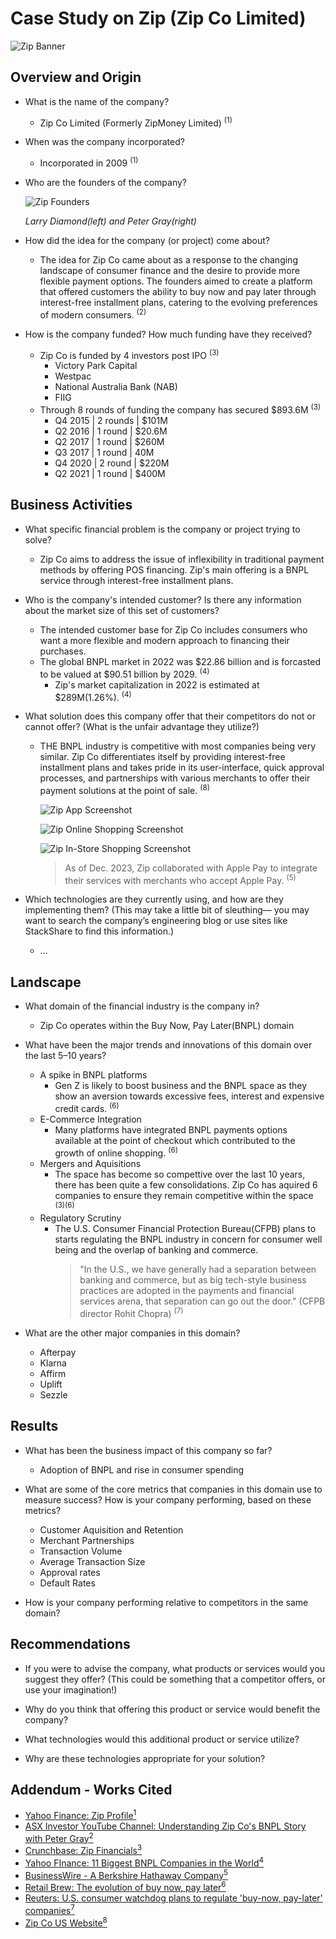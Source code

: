 # Case Study on Zip (Zip Co Limited) 
![Zip Banner](https://i.imgur.com/t7HUsW5.png)
## Overview and Origin

* What is the name of the company?
	- Zip Co Limited (Formerly ZipMoney Limited) <sup>(1)</sup>

* When was the company incorporated?
	- Incorporated in 2009 <sup>(1)</sup>

* Who are the founders of the company?
	
    ![Zip Founders](https://i.imgur.com/1TkQIE5.jpg)
    
    *Larry Diamond(left) and Peter Gray(right)*


* How did the idea for the company (or project) come about?
	- The idea for Zip Co came about as a response to the changing landscape of consumer finance and the desire to provide more flexible payment options. The founders aimed to create a platform that offered customers the ability to buy now and pay later through interest-free installment plans, catering to the evolving preferences of modern consumers. <sup>(2)</sup>

* How is the company funded? How much funding have they received?
	- Zip Co is funded by 4 investors post IPO <sup>(3)</sup>
        - Victory Park Capital
        - Westpac
        - National Australia Bank (NAB)
        - FIIG
    - Through 8 rounds of funding the company has secured $893.6M <sup>(3)</sup>
        - Q4 2015 | 2 rounds | $101M
        - Q2 2016 | 1 round | $20.6M
        - Q2 2017 | 1 round | $260M  
        - Q3 2017 | 1 round | 40M 
        - Q4 2020 | 2 round | $220M 
        - Q2 2021 | 1 round | $400M

## Business Activities

* What specific financial problem is the company or project trying to solve?
	- Zip Co aims to address the issue of inflexibility in traditional payment methods by offering POS financing. Zip's main offering is a BNPL service through interest-free installment plans. 

* Who is the company's intended customer?  Is there any information about the market size of this set of customers?
	- The intended customer base for Zip Co includes consumers who want a more flexible and modern approach to financing their purchases.  
    - The global BNPL market in 2022 was $22.86 billion and is forcasted to be valued at $90.51 billion by 2029. <sup>(4)</sup>
        - Zip's market capitalization in 2022 is estimated at $289M(1.26%). <sup>(4)</sup> 

* What solution does this company offer that their competitors do not or cannot offer? (What is the unfair advantage they utilize?)
	- THE BNPL industry is competitive with most companies being very similar. Zip Co differentiates itself by providing interest-free installment plans and takes pride in its user-interface, quick approval processes, and partnerships with various merchants to offer their payment solutions at the point of sale. <sup>(8)</sup>
        
        ![Zip App Screenshot](https://i.imgur.com/tiZfHoO.png)

		![Zip Online Shopping Screenshot](https://i.imgur.com/W2jmO7C.png)

		![Zip In-Store Shopping Screenshot](https://i.imgur.com/hx1JI6D.png)

         > As of Dec. 2023, Zip collaborated with Apple Pay to integrate their services with merchants who accept Apple Pay. <sup>(5)</sup>

* Which technologies are they currently using, and how are they implementing them? (This may take a little bit of sleuthing–– you may want to search the company’s engineering blog or use sites like StackShare to find this information.)
	- ...


## Landscape

* What domain of the financial industry is the company in?
	- Zip Co operates within the Buy Now, Pay Later(BNPL) domain

* What have been the major trends and innovations of this domain over the last 5–10 years?
	- A spike in BNPL platforms 
		- Gen Z is likely to boost business and the BNPL space as they show an aversion towards excessive fees, interest and expensive credit cards. <sup>(6)</sup>
	- E-Commerce Integration
		- Many platforms have integrated BNPL payments options available at the point of checkout which contributed to the growth of online shopping. <sup>(6)</sup> 
	- Mergers and Aquisitions 
		- The space has become so compettive over the last 10 years, there has been quite a few consolidations. Zip Co has aquired 6 companies to ensure they remain competitive within the space <sup>(3)</sup><sup>(6)</sup>
	- Regulatory Scrutiny 
		- The U.S. Consumer Financial Protection Bureau(CFPB) plans to starts regulating the BNPL industry in concern for consumer well being and the overlap of banking and commerce.
			> "In the U.S., we have generally had a separation between banking and commerce, but as big tech-style business practices are adopted in the payments and financial services arena, that separation can go out the door." (CFPB director Rohit Chopra) <sup>(7)</sup>

* What are the other major companies in this domain?
	- Afterpay
	- Klarna
	- Affirm
	- Uplift 
	- Sezzle


## Results

* What has been the business impact of this company so far?
	- Adoption of BNPL and rise in consumer spending 

* What are some of the core metrics that companies in this domain use to measure success? How is your company performing, based on these metrics?
	- Customer Aquisition and Retention 
	- Merchant Partnerships
	- Transaction Volume 
	- Average Transaction Size 
	- Approval rates
	- Default Rates 


* How is your company performing relative to competitors in the same domain?


## Recommendations

* If you were to advise the company, what products or services would you suggest they offer? (This could be something that a competitor offers, or use your imagination!)

* Why do you think that offering this product or service would benefit the company?

* What technologies would this additional product or service utilize?

* Why are these technologies appropriate for your solution?


## Addendum - Works Cited 

- [Yahoo Finance: Zip Profile<sup>1</sup>](https://finance.yahoo.com/quote/ZIZTF/profile?p=ZIZTF)
- [ASX Investor YouTube Channel: Understanding Zip Co's BNPL Story with Peter Gray<sup>2</sup>](https://youtu.be/aVYBFjuVMOE?si=hT7V7vGTHKY1USVy)
- [Crunchbase: Zip Financials<sup>3</sup>](https://www.crunchbase.com/organization/zipmoney-payments/company_financials)
- [Yahoo FInance: 11 Biggest BNPL Companies in the World<sup>4</sup>](https://finance.yahoo.com/news/11-biggest-bnpl-companies-world-190028174.html)
- [BusinessWire - A Berkshire Hathaway Company<sup>5</sup>](https://www.businesswire.com/news/home/20231213099245/en/Zip-and-Google-Pay-Team-Up-Providing-Customers-and-Merchants-with-Flexible-Payment-Options-at-Checkout)
- [Retail Brew: The evolution of buy now, pay later<sup>6</sup>](https://www.retailbrew.com/stories/2021/12/27/the-evolution-of-buy-now-pay-later)
- [Reuters: U.S. consumer watchdog plans to regulate 'buy-now, pay-later' companies<sup>7</sup>](https://www.reuters.com/business/finance/us-consumer-watchdog-plans-regulate-buy-now-pay-later-companies-2022-09-15/)
- [Zip Co US Website<sup>8</sup>](https://zip.co/us)